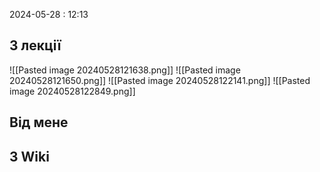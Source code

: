 2024-05-28 : 12:13

## З лекції 
![[Pasted image 20240528121638.png]]
![[Pasted image 20240528121650.png]]
![[Pasted image 20240528122141.png]]
![[Pasted image 20240528122849.png]]
## Від мене


## З Wiki
